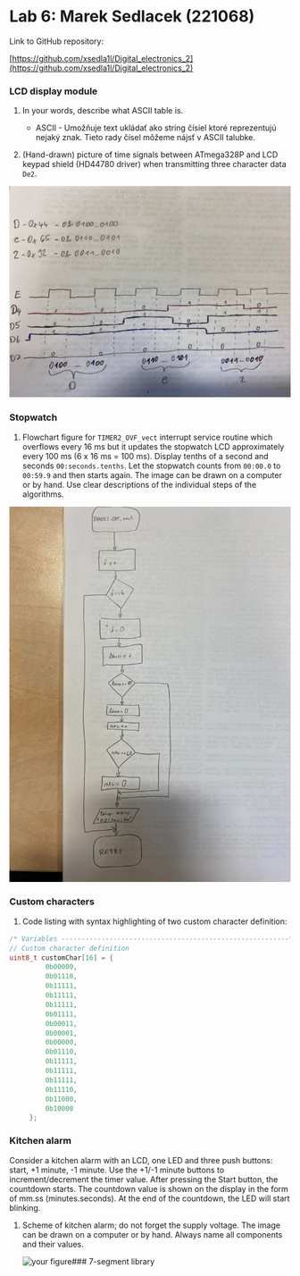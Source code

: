 # Lab 6: Marek Sedlacek (221068)

Link to GitHub repository:

   [https://github.com/xsedla1l/Digital_electronics_2](https://github.com/xsedla1l/Digital_electronics_2)


### LCD display module

1. In your words, describe what ASCII table is.
   * ASCII - Umožňuje text ukládať ako string čísiel ktoré reprezentujú nejaký znak. Tieto rady čísel môžeme nájsť v ASCII talubke.

2. (Hand-drawn) picture of time signals between ATmega328P and LCD keypad shield (HD44780 driver) when transmitting three character data `De2`.

![alt text](https://github.com/xsedla1l/Digital_electronics_2/blob/main/Labs/06-lcd/Images/De2.png)



### Stopwatch

1. Flowchart figure for `TIMER2_OVF_vect` interrupt service routine which overflows every 16&nbsp;ms but it updates the stopwatch LCD approximately every 100&nbsp;ms (6 x 16&nbsp;ms = 100&nbsp;ms). Display tenths of a second and seconds `00:seconds.tenths`. Let the stopwatch counts from `00:00.0` to `00:59.9` and then starts again. The image can be drawn on a computer or by hand. Use clear descriptions of the individual steps of the algorithms.

![alt text](https://github.com/xsedla1l/Digital_electronics_2/blob/main/Labs/06-lcd/Images/Diagram.png)


### Custom characters

1. Code listing with syntax highlighting of two custom character definition:

```c
/* Variables ---------------------------------------------------------*/
// Custom character definition
uint8_t customChar[16] = {
         0b00000,
         0b01110,
         0b11111,
         0b11111,
         0b11111,
         0b01111,
         0b00011,
         0b00001,
         0b00000,
         0b01110,
         0b11111,
         0b11111,
         0b11111,
         0b11110,
         0b11000,
         0b10000
     };
```


### Kitchen alarm

Consider a kitchen alarm with an LCD, one LED and three push buttons: start, +1 minute, -1 minute. Use the +1/-1 minute buttons to increment/decrement the timer value. After pressing the Start button, the countdown starts. The countdown value is shown on the display in the form of mm.ss (minutes.seconds). At the end of the countdown, the LED will start blinking.

1. Scheme of kitchen alarm; do not forget the supply voltage. The image can be drawn on a computer or by hand. Always name all components and their values.

   ![your figure]()### 7-segment library




